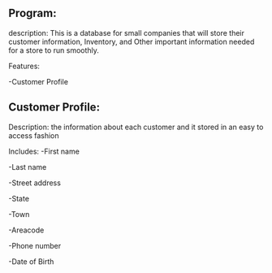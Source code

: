 Program:
-

description:
This is a database for small companies that will store their customer information, Inventory, and Other important information needed for a store to run smoothly.

Features:

-Customer Profile


Customer Profile:
-

Description:
the information about each customer and it stored in an easy to access fashion

Includes:
-First name

-Last name

-Street address

-State

-Town

-Areacode

-Phone number

-Date of Birth
